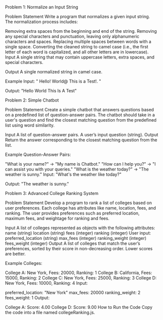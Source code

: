 Problem 1: Normalize an Input String

Problem Statement
Write a program that normalizes a given input string. The normalization process includes:

Removing extra spaces from the beginning and end of the string.
Removing any special characters and punctuation, leaving only alphanumeric characters and spaces.
Replacing multiple spaces between words with a single space.
Converting the cleaned string to camel case (i.e., the first letter of each word is capitalized, and all other letters are in lowercase).
Input
A single string that may contain uppercase letters, extra spaces, and special characters.

Output
A single normalized string in camel case.

Example
Input:
" Hello! World@ This is a Test!. "

Output:
"Hello World This Is A Test"


Problem 2: Simple Chatbot

Problem Statement
Create a simple chatbot that answers questions based on a predefined list of question-answer pairs. The chatbot should take in a user's question and find the closest matching question from the predefined list using word similarity.

Input
A list of question-answer pairs.
A user’s input question (string).
Output
Return the answer corresponding to the closest matching question from the list.

Example
Question-Answer Pairs:

"What is your name?" → "My name is Chatbot."
"How can I help you?" → "I can assist you with your queries."
"What is the weather today?" → "The weather is sunny."
Input:
"What's the weather like today?"

Output:
"The weather is sunny."



Problem 3: Advanced College Ranking System

Problem Statement
Develop a program to rank a list of colleges based on user preferences. Each college has attributes like name, location, fees, and ranking. The user provides preferences such as preferred location, maximum fees, and weightage for ranking and fees.

Input
A list of colleges represented as objects with the following attributes:
name (string)
location (string)
fees (integer)
ranking (integer)
User input:
preferred_location (string)
max_fees (integer)
ranking_weight (integer)
fees_weight (integer)
Output
A list of colleges that match the user’s preferences, sorted by their score in non-decreasing order. Lower scores are better.

Example
Colleges:

College A: New York, Fees: 20000, Ranking: 1
College B: California, Fees: 15000, Ranking: 2
College C: New York, Fees: 25000, Ranking: 3
College D: New York, Fees: 10000, Ranking: 4
Input:

preferred_location: "New York"
max_fees: 20000
ranking_weight: 2
fees_weight: 1
Output:

College A: Score: 4.00
College D: Score: 9.00
How to Run the Code
Copy the code into a file named collegeRanking.js.

